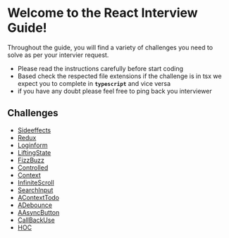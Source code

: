 # Welcome to the React Interview Guide!

Throughout the guide, you will find a variety of challenges you need to
solve as per your intervier request.

- Please read the instructions carefully before start coding
- Based check the respected file extensions if the challenge is in tsx we
  expect you to complete in **`typescript`** and vice versa
- if you have any doubt please feel free to ping back you interviewer

## Challenges

- [Sideeffects](/state)
- [Redux]('/reduxbase')
- [Loginform]('/loginform')
- [LiftingState]('/LiftingState')
- [FizzBuzz]('/fizzbuzz')
- [Controlled]('/controlled')
- [Context]('/contextui')
- [InfiniteScroll]('/inifinitescroll')
- [SearchInput]('/searchinput')
- [AContextTodo]('/contexttodo')
- [ADebounce]('/debounce')
- [AAsyncButton]('/asyncbtn')
- [CallBackUse]('/callbackuse')
- [HOC]('/LiftihocngState')
